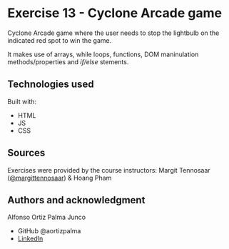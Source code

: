 # Exercise 13 - Cyclone Arcade game

Cyclone Arcade game where the user needs to stop the lightbulb on the indicated red spot to win the game.

It makes use of arrays, while loops, functions, DOM maninulation methods/properties and *if/else* stements.

## Technologies used

Built with: 

- HTML
- JS
- CSS

## Sources 
Exercises were provided by the course instructors: Margit Tennosaar ([@margittennosaar](https://github.com/margittennosaar)) & Hoang Pham

## Authors and acknowledgment

Alfonso Ortiz Palma Junco
- GitHub @aortizpalma
- [LinkedIn](https://www.linkedin.com/in/ortizpalma/)
